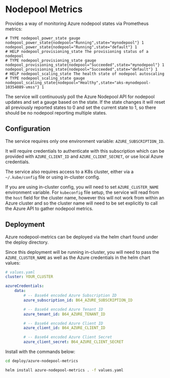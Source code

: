 # Nodepool Metrics

Provides a way of monitoring Azure nodepool states via Prometheus metrics:

```
# TYPE nodepool_power_state gauge
nodepool_power_state{nodepool="Running",state="mynodepool"} 1
nodepool_power_state{nodepool="Running",state="default"} 1
# HELP nodepool_provisioning_state The provisioning status of a nodepool
# TYPE nodepool_provisioning_state gauge
nodepool_provisioning_state{nodepool="Succeeded",state="mynodepool"} 1
nodepool_provisioning_state{nodepool="Succeeded",state="default"} 1
# HELP nodepool_scaling_state The health state of nodepool autoscaling
# TYPE nodepool_scaling_state gauge
nodepool_scaling_state{nodepool="Healthy",state="aks-mynodepool-10354089-vmss"} 1
```

The service will continuously poll the Azure Nodepool API for nodepool updates and set a gauge based on the state. If the state changes it will reset all previously reported states to 0 and set the current state to 1, so there should be no nodepool reporting multiple states.


## Configuration

The service requires only one environment variable: `AZURE_SUBSCRIPTION_ID`.

It will require credentials to authenticate with this subscription which can be provided with `AZURE_CLIENT_ID` and `AZURE_CLIENT_SECRET`, or use local Azure credentials.

The service also requires access to a K8s cluster, either via a `~/.kube/config` file or using in-cluster config.

If you are using in-cluster config, you will need to set `AZURE_CLUSTER_NAME` environment variable. For `kubeconfig` file setup, the service will read from the `host` field for the cluster name, however this will not work from within an Azure cluster and so the cluster name will need to be set explicitly to call the Azure API to gather nodepool metrics.


## Deployment

Azure nodepool-metrics can be deployed via the helm chart found under the deploy directory.

Since this deployment will be running in-cluster, you will need to pass the `AZURE_CLUSTER_NAME` as well as the Azure credentials in the helm chart values:

```yaml
# values.yaml
cluster: YOUR_CLUSTER

azureCredentials:
    data:
        # -- Base64 encoded Azure Subscription ID
        azure_subscription_id: B64_AZURE_SUBSCRIPTION_ID

        # -- Base64 encoded Azure Tenant ID
        azure_tenant_id: B64_AZURE_TENANT_ID

        # -- Base64 encoded Azure Client ID
        azure_client_id: B64_AZURE_CLIENT_ID

        # -- Base64 encoded Azure Client Secret
        azure_client_secret: B64_AZURE_CLIENT_SECRET
```

Install with the commands below:

```bash
cd deploy/azure-nodepool-metrics

helm install azure-nodepool-metrics . -f values.yaml
```
